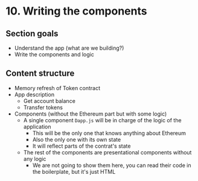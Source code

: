 # 10. Writing the components

## Section goals
- Understand the app (what are we building?)
- Write the components and logic

## Content structure
- Memory refresh of Token contract
- App description
  - Get account balance
  - Transfer tokens
- Components (without the Ethereum part but with some logic)
  - A single component `Dapp.js` will be in charge of the logic of the application
    - This will be the only one that knows anything about Ethereum
    - Also the only one with its own state
    - It will reflect parts of the contrat's state
  - The rest of the components are presentational components without any logic
    - We are not going to show them here, you can read their code in the boilerplate, but it's just HTML
